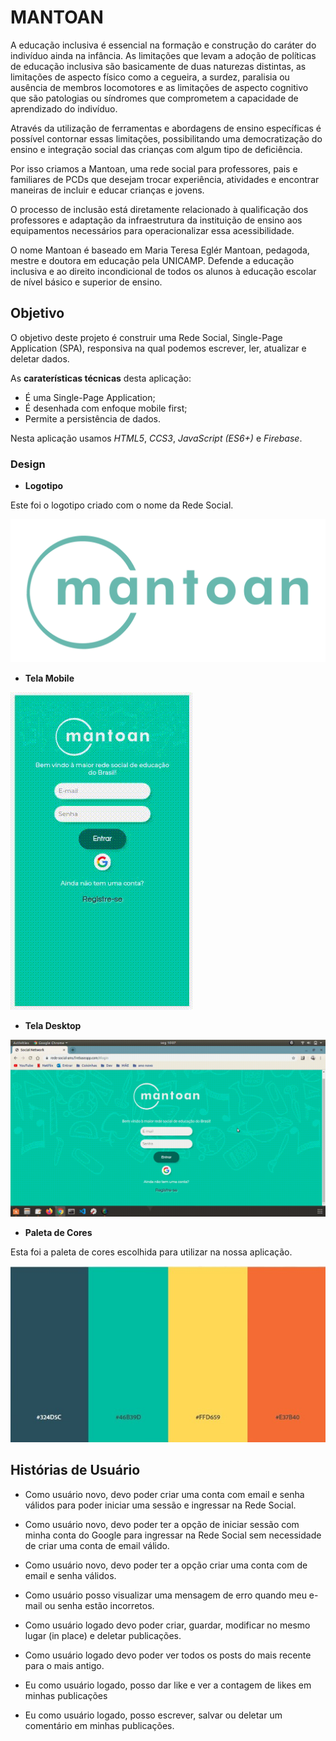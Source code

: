 # MANTOAN

A educação inclusiva é essencial na formação e construção do caráter do indivíduo ainda na infância. As limitações que levam a adoção de políticas de educação inclusiva são basicamente de duas naturezas distintas, as limitações de aspecto físico como a cegueira, a surdez, paralisia ou ausência de membros locomotores e as limitações de aspecto cognitivo que são patologias ou síndromes que comprometem a capacidade de aprendizado do indivíduo.

Através da utilização de ferramentas e abordagens de ensino específicas é possível contornar essas limitações, possibilitando uma democratização do ensino e integração social das crianças com algum tipo de deficiência.

Por isso criamos a Mantoan, uma rede social para professores, pais e familiares de PCDs que desejam trocar experiência, atividades e encontrar maneiras de incluir e educar crianças e jovens.

O processo de inclusão está diretamente relacionado à qualificação dos professores e adaptação da infraestrutura da instituição de ensino aos equipamentos necessários para operacionalizar essa acessibilidade.

O nome Mantoan é baseado em Maria Teresa Eglér Mantoan, pedagoda, mestre e doutora em educação pela UNICAMP. Defende a educação inclusiva e ao direito incondicional de todos os alunos à educação escolar de nível básico e superior de ensino. 


## Objetivo

O objetivo deste projeto é construir uma Rede Social, Single-Page Application (SPA), responsiva na qual podemos escrever, ler, atualizar e deletar dados.

As **caraterísticas técnicas** desta aplicação:
- É uma Single-Page Application;
- É desenhada com enfoque mobile first;
- Permite a persistência de dados.

Nesta aplicação usamos *HTML5*, *CCS3*, *JavaScript (ES6+)* e *Firebase*.


### Design

* **Logotipo**
 
 Este foi o logotipo criado com o nome da Rede Social.

 ![logo](img/logo-2.png)


* **Tela Mobile**



![mobile](img/mantoan-gif-mobile.gif)


* **Tela Desktop**

![desktop](img/mantoan-gif-desktop.gif)

* **Paleta de Cores**

Esta foi a paleta de cores escolhida para utilizar na nossa aplicação.

![paleta](img/paleta2.jpeg)

## Histórias de Usuário

* Como usuário novo, devo poder criar uma conta com email e senha válidos para poder iniciar uma sessão e ingressar na Rede Social.

* Como usuário novo, devo poder ter a opção de iniciar sessão com minha conta do Google para ingressar na Rede Social sem necessidade de criar uma conta de email válido.

* Como usuário novo, devo poder ter a opção criar uma conta com de email e senha válidos.

* Como usuário posso visualizar uma mensagem de erro quando meu e-mail ou senha estão incorretos.

* Como usuário logado devo poder criar, guardar, modificar no mesmo lugar (in place) e deletar publicações.

* Como usuário logado devo poder ver todos os posts do mais recente para o mais antigo.

* Eu como usuário logado, posso dar like e ver a contagem de likes em minhas publicações

* Eu como usuário logado, posso escrever, salvar ou deletar um comentário em minhas publicações.